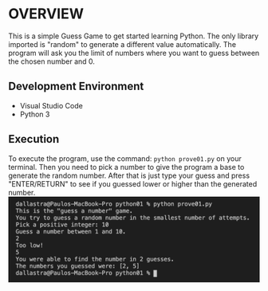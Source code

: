 # OVERVIEW

This is a simple Guess Game to get started learning Python.
The only library imported is "random" to generate a different value
automatically. The program will ask you the limit of numbers where you want to guess between the chosen number and 0.

## Development Environment

* Visual Studio Code
* Python 3

## Execution

To execute the program, use the command: `python prove01.py` on your terminal. Then you need to pick a number to give the program
a base to generate the random number. After that is just type your
guess and press "ENTER/RETURN" to see if you guessed lower or
higher than the generated number.
![Program Screenshot Displaying Hello World on terminal](screenshot.png)
